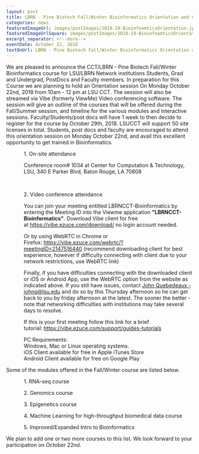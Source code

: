 ```yaml
--- 
layout: post
title: LBRN - Pine Biotech Fall/Winter Bioinformatics Orientation and Courses
categories: news
featuredImageUrl: images/postImages/2018-10-BioinfoamticsOrientation.jpg
featuredImageUrlSquare: images/postImages/2018-10-BioinfoamticsOrientation-thumb.jpg
excerpt_separator: <!--more-->
eventDate: October 22, 2018
textOnUrl: LBRN - Pine Biotech Fall/Winter Bioinformatics Orientation and Courses
--- 
```

<p>We are pleased to announce the CCT/LBRN - Pine Biotech Fall/Winter Bioinformatics course for LSU/LBRN Network institutions Students, Grad and Undergrad, PostDocs and Faculty members. In preparation for this Course we are planning to hold an Orientation session On Monday October 22nd, 2018 from 10am - 12 pm at LSU CCT. <!--more-->The session will also be streamed via Vibe (formerly ViewMe) Video conferencing software. The session will give an outline of the courses that will be offered during the Fall/Summer session, and timeline for the various modules and interactive sessions. Faculty/Students/post docs will have 1 week to then decide to register for the course by October 29th, 2018. LSUCCT will support 50 site licenses in total. Students, post docs and faculty are encouraged to attend this orientation session on Monday October 22nd, and avail this excellent opportunity to get trained in Bioinformatics.</p>

<p>

<ul>
<ol>1. On-site attendance<br>
<p>Conference room# 1034 at Center for Computation & Technology, LSU, 340 E Parker Blvd, Baton Rouge, LA 70808</p>
</ol><br>

<ol>2. Video conference attendance<br>

<p>You can join your meeting entitled LBRNCCT-Bioinformatics by entering the Meeting ID into the Viewme application <b>"LBRNCCT-Bioinformatics"</b>.
Download Vibe client for free at <a href="https://vibe.ezuce.com/download/">https://vibe.ezuce.com/download/</a> no login account needed.
 
<p>Or by using WebRTC in Chrome or Firefox: <a href="https://vibe.ezuce.com/webrtc/?meetingID=2147516440">https://vibe.ezuce.com/webrtc/?meetingID=2147516440</a> (recommend downloading client for best experience, however if difficulty connecting with client due to your network restrictions, use WebRTC link)</p>

<p>Finally, if you have difficulties connecting with the downloaded client or iOS or Android App, use the WebRTC option from the website as indicated above. If you still have issues, contact <a href="mailto:johnq@lsu.edu">John Quebedeaux - johnq@lsu.edu</a> and do so by this Thursday afternoon so he can get back to you by friday afternoon at the latest. The sooner the better - note that networking difficulties with institutions may take several days to resolve.</p>

If this is your first meeting follow this link for a brief tutorial: <a href="https://vibe.ezuce.com/support/guides-tutorials/">https://vibe.ezuce.com/support/guides-tutorials</a>

<p>PC Requirements:<br>
Windows, Mac or Linux operating systems.<br>
iOS Client available for free in Apple iTunes Store<br>
Android Client available for free on Google Play</p>

</ol></ul>

<p>Some of the modules offered in the Fall/Winter course are listed below. </p>
<ul><ol>1. RNA-seq course</ol>
<ol>2. Genomics course</ol>
<ol>3. Epigenetics course</ol>
<ol>4. Machine Learning for high-throughput biomedical data course</ol>
<ol>5. Improved/Expanded Intro to Bioinformatics</ol>
</ul>

<p>We plan to add one or two more courses to this list. We look forward to your participation on October 22nd. </p>